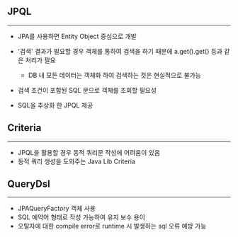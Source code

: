 ## JPQL

-----

- JPA를 사용하면 Entity Object 중심으로 개발

- '검색' 결과가 필요할 경우 객체를 통하여 검색을 하기 때문에 a.get().get() 등과 같은 처리가 필요
  - DB 내 모든 데이터는 객체화 하여 검색하는 것은 현실적으로 불가능
  
- 검색 조건이 포함된 SQL 문으로 객체를 조회할 필요성
- SQL을 추상화 한 JPQL 제공


## Criteria

-----
- JPQL을 활용할 경우 동적 쿼리문 작성에 어려움이 있음
- 동적 쿼리 생성을 도와주는 Java Lib Criteria


## QueryDsl

-----
- JPAQueryFactory 객체 사용
- SQL 예약어 형태로 작성 가능하여 유지 보수 용이
- 오탈자에 대한 compile error로 runtime 시 발생하는 sql 오류 예방 가능